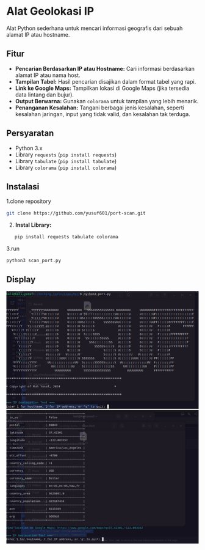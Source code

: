# Alat Geolokasi IP

Alat Python sederhana untuk mencari informasi geografis dari sebuah alamat IP atau hostname.

## Fitur
* **Pencarian Berdasarkan IP atau Hostname:** Cari informasi berdasarkan alamat IP atau nama host.
* **Tampilan Tabel:** Hasil pencarian disajikan dalam format tabel yang rapi.
* **Link ke Google Maps:** Tampilkan lokasi di Google Maps (jika tersedia data lintang dan bujur).
* **Output Berwarna:** Gunakan `colorama` untuk tampilan yang lebih menarik.
* **Penanganan Kesalahan:** Tangani berbagai jenis kesalahan, seperti kesalahan jaringan, input yang tidak valid, dan kesalahan tak terduga.

## Persyaratan
* Python 3.x
* Library `requests` (`pip install requests`)
* Library `tabulate` (`pip install tabulate`)
* Library `colorama` (`pip install colorama`)

## Instalasi
1.clone repository
```bash
git clone https://github.com/yusuf601/port-scan.git
```
2. **Instal Library:**
```bash
   pip install requests tabulate colorama
```
3.run
```bash
python3 scan_port.py
```
## Display
![Tampilan 1](images/scan_port1.png)
![Tampilan2](images/scan_port2.png)


